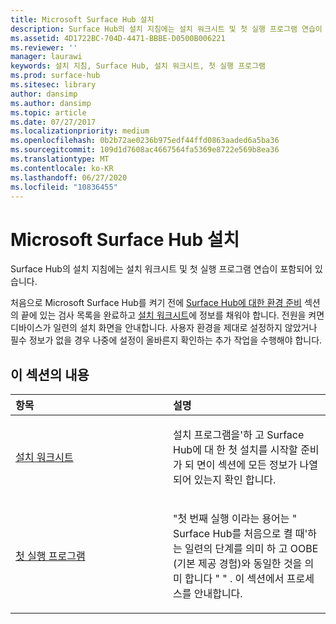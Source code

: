 ```yaml
---
title: Microsoft Surface Hub 설치
description: Surface Hub의 설치 지침에는 설치 워크시트 및 첫 실행 프로그램 연습이 포함되어 있습니다.
ms.assetid: 4D1722BC-704D-4471-BBBE-D0500B006221
ms.reviewer: ''
manager: laurawi
keywords: 설치 지침, Surface Hub, 설치 워크시트, 첫 실행 프로그램
ms.prod: surface-hub
ms.sitesec: library
author: dansimp
ms.author: dansimp
ms.topic: article
ms.date: 07/27/2017
ms.localizationpriority: medium
ms.openlocfilehash: 0b2b72ae0236b975edf44ffd0863aaded6a5ba36
ms.sourcegitcommit: 109d1d7608ac4667564fa5369e8722e569b8ea36
ms.translationtype: MT
ms.contentlocale: ko-KR
ms.lasthandoff: 06/27/2020
ms.locfileid: "10836455"
---
```

# Microsoft Surface Hub 설치


Surface Hub의 설치 지침에는 설치 워크시트 및 첫 실행 프로그램 연습이 포함되어 있습니다.

처음으로 Microsoft Surface Hub를 켜기 전에 [Surface Hub에 대한 환경 준비](prepare-your-environment-for-surface-hub.md) 섹션의 끝에 있는 검사 목록을 완료하고 [설치 워크시트](setup-worksheet-surface-hub.md)에 정보를 채워야 합니다. 전원을 켜면 디바이스가 일련의 설치 화면을 안내합니다. 사용자 환경을 제대로 설정하지 않았거나 필수 정보가 없을 경우 나중에 설정이 올바른지 확인하는 추가 작업을 수행해야 합니다.

## 이 섹션의 내용


<table>
<colgroup>
<col width="50%" />
<col width="50%" />
</colgroup>
<thead>
<tr class="header">
<th align="left">항목</th>
<th align="left">설명</th>
</tr>
</thead>
<tbody>
<tr class="odd">
<td align="left"><p><a href="setup-worksheet-surface-hub.md" data-raw-source="[Setup worksheet](setup-worksheet-surface-hub.md)">설치 워크시트</a></p></td>
<td align="left"><p>설치 프로그램을&#39;하 고 Surface Hub에 대 한 첫 설치를 시작할 준비가 되 면이 섹션에 모든 정보가 나열 되어 있는지 확인 합니다.</p></td>
</tr>
<tr class="even">
<td align="left"><p><a href="first-run-program-surface-hub.md" data-raw-source="[First-run program](first-run-program-surface-hub.md)">첫 실행 프로그램</a></p></td>
<td align="left"><p>&quot;첫 번째 실행 이라는 용어는 &quot; Surface Hub를 처음으로 켤 때&#39;하는 일련의 단계를 의미 하 고 OOBE (기본 제공 경험)와 동일한 것을 의미 합니다 &quot; &quot; . 이 섹션에서 프로세스를 안내합니다.</p></td>
</tr>
</tbody>
</table>

 

 

 





